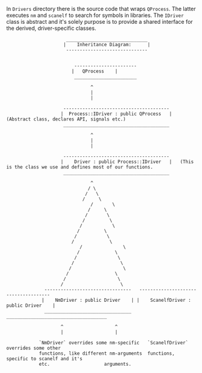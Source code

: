 In `Drivers` directory there is the source code that wraps `QProcess`. The latter executes `nm` and `scanelf` to search
for symbols in libraries. The `IDriver` class is abstract and it's solely purpose is to provide a shared interface for
the derived, driver-specific classes.


					      ______________________________
					     |	  Inheritance Diagram:	    |
					      ------------------------------
```

						 -----------------------
						|	QProcess	|
						 _______________________

							   ^
							   |
							   |

					 ---------------------------------------
					|  Process::IDriver : public QProcess 	|	(Abstract class, declares API, signals etc.)
					 _______________________________________

						 	   ^
						 	   |
						 	   |

					 ---------------------------------------
					|    Driver : public Process::IDriver	|	(This is the class we use and defines most of our functions.
					 _______________________________________

					 		   ^
							  / \
							 /   \
							/     \
						       /       \
						      /		\
						     /		 \
						    /		  \
						   /		   \
						  /		    \
						 /		     \
						/		      \
					       /		       \
					      /				\
					     /				 \
					    /				  \
					   /				   \
					  /				    \
					 /				     \
					/				      \
			  --------------------------------   -------------------------------------
			 |    NmDriver : public Driver    | |    ScanelfDriver : public Driver    |
			  ________________________________   _____________________________________

					^					^
					|					|

			`NmDriver` overrides some nm-specific	`ScanelfDriver` overrides some other
			functions, like different nm-arguments	functions, specific to scanelf and it's
			etc.					arguments.
```
